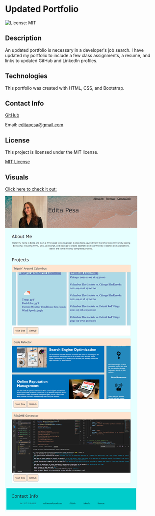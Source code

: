 # Updated Portfolio
![License: MIT](https://img.shields.io/badge/License-MIT-yellow.svg)


## Description
An updated portfolio is necessary in a developer's job search. I have updated my portfolio to include a few class assignments, a resume, and links to updated GitHub and LinkedIn profiles.  

## Technologies
This portfolio was created with HTML, CSS, and Bootstrap.


## Contact Info
[GitHub](https://github.com/editapesa)

Email: editapesa@gmail.com


## License
This project is licensed under the MIT license.

[MIT License](https://opensource.org/licenses/MIT)

## Visuals
[Click here to check it out:](url.com)

![demo pic](assets\images\portfolio-pic.jpg)
